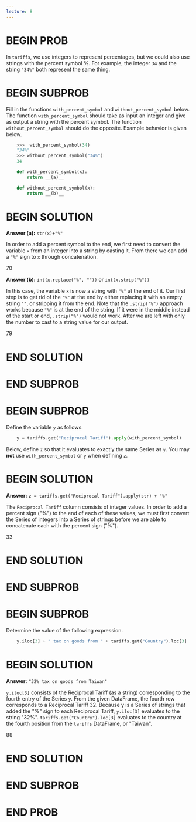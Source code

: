 ```yaml
---
lecture: 8
---
```


# BEGIN PROB

In `tariffs`, we use integers to represent percentages, but we could
also use strings with the percent symbol %. For example, the integer
`34` and the string `"34%"` both represent the same thing.

# BEGIN SUBPROB

Fill in the functions `with_percent_symbol` and `without_percent_symbol`
below. The function `with_percent_symbol` should take as input an
integer and give as output a string with the percent symbol. The
function `without_percent_symbol` should do the opposite. Example
behavior is given below.

```py
    >>>  with_percent_symbol(34)
    "34%"
    >>> without_percent_symbol("34%")
    34

    def with_percent_symbol(x):
        return __(a)__

    def without_percent_symbol(x):
        return __(b)__
```

# BEGIN SOLUTION

**Answer (a):** `str(x)+"%"`

In order to add a percent symbol to the end, we first need to convert the variable `x` from an integer into a string by casting it. From there we can add a `"%"` sign to `x` through concatenation.

<average>70</average>

**Answer (b):** `int(x.replace("%", ""))` or `int(x.strip("%"))`

In this case, the variable `x` is now a string with `"%"` at the end of it. Our first step is to get rid of the `"%"` at the end by either replacing it with an empty string `""`, or stripping it from the end. Note that the `.strip("%")` approach works because `"%"` is at the end of the string. If it were in the middle instead of the start or end, `.strip("%")` would not work. After we are left with only the number to cast to a string value for our output.

<average>79</average>

# END SOLUTION

# END SUBPROB

# BEGIN SUBPROB

Define the variable `y` as follows.

```py
    y = tariffs.get("Reciprocal Tariff").apply(with_percent_symbol)
```

Below, define `z` so that it evaluates to exactly the same Series as
`y`. You may **not** use `with_percent_symbol` or `y` when defining `z`.

# BEGIN SOLUTION

**Answer:** `z = tariffs.get("Reciprocal Tariff").apply(str) + "%"`

The `Reciprocal Tariff` column consists of integer values. In order to add a percent sign ("%") to the end of each of these values, we must first convert the Series of integers into a Series of strings before we are able to concatenate each with the percent sign ("%").

<average>33</average>

# END SOLUTION

# END SUBPROB

# BEGIN SUBPROB

Determine the value of the following expression.

```py
    y.iloc[3] + " tax on goods from " + tariffs.get("Country").loc[3]
```

# BEGIN SOLUTION

**Answer:** `"32% tax on goods from Taiwan"`

`y.iloc[3]` consists of the Reciprocal Tariff (as a string) corresponding to the fourth entry of the Series y. From the given DataFrame, the fourth row corresponds to a Reciprocal Tariff 32. Because y is a Series of strings that added the "%" sign to each Reciprocal Tariff, `y.iloc[3]` evaluates to the string "32%". `tariffs.get("Country").loc[3]` evaluates to the country at the fourth position from the `tariffs` DataFrame, or "Taiwan".

<average>88</average>

# END SOLUTION

# END SUBPROB

# END PROB
